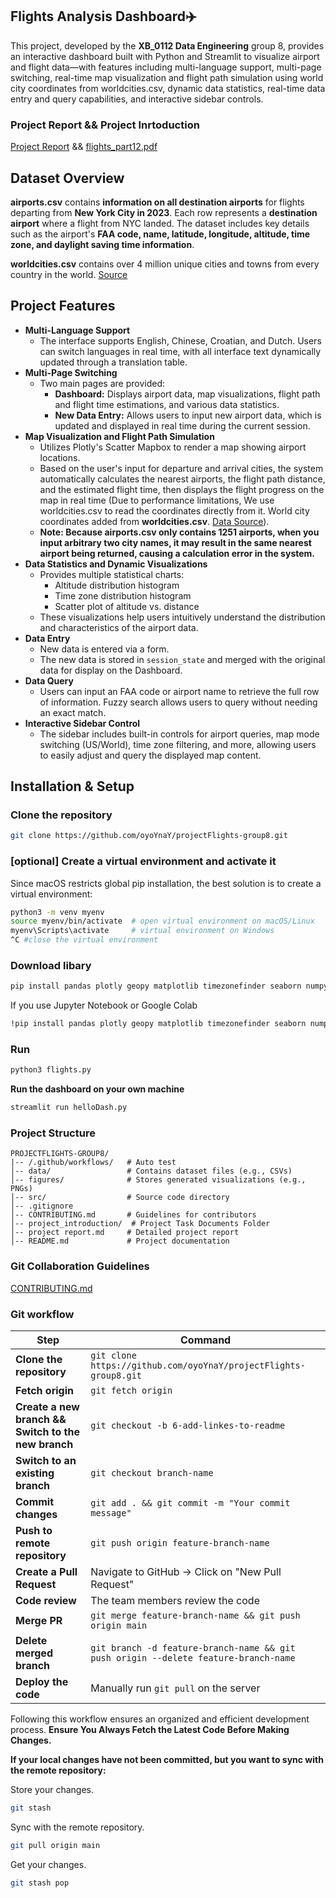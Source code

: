 
## Flights Analysis Dashboard✈️
This project, developed by the **XB_0112 Data Engineering** group 8, provides an interactive dashboard built with Python and Streamlit to visualize airport and flight data—with features including multi-language support, multi-page switching, real-time map visualization and flight path simulation using world city coordinates from worldcities.csv, dynamic data statistics, real-time data entry and query capabilities, and interactive sidebar controls.
### Project Report && Project Inrtoduction
[Project Report](project%20report.md) && [flights_part12.pdf](project_introduction/flights_part12.pdf) 

## Dataset Overview
**airports.csv** contains **information on all destination airports** for flights departing from **New York City in 2023**. Each row represents a **destination airport** where a flight from NYC landed. The dataset includes key details such as the airport's **FAA code, name, latitude, longitude, altitude, time zone, and daylight saving time information**.

**worldcities.csv** contains over 4 million unique cities and towns from every country in the world. [Source](https://simplemaps.com/data/world-cities)


## Project Features
* **Multi-Language Support**
  * The interface supports English, Chinese, Croatian, and Dutch. Users can switch languages in real time, with all interface text dynamically updated through a translation table.
* **Multi-Page Switching**
  * Two main pages are provided:
    * **Dashboard:** Displays airport data, map visualizations, flight path and flight time estimations, and various data statistics.
    * **New Data Entry:** Allows users to input new airport data, which is updated and displayed in real time during the current session.
* **Map Visualization and Flight Path Simulation**
  * Utilizes Plotly's Scatter Mapbox to render a map showing airport locations.
  * Based on the user's input for departure and arrival cities, the system automatically calculates the nearest airports, the flight path distance, and the estimated flight time, then displays the flight progress on the map in real time (Due to performance limitations, We use worldcities.csv to read the coordinates directly from it. World city coordinates added from **worldcities.csv**. [Data Source](https://simplemaps.com/data/world-cities)).
  * **Note: Because airports.csv only contains 1251 airports, when you input arbitrary two city names, it may result in the same nearest airport being returned, causing a calculation error in the system.**
* **Data Statistics and Dynamic Visualizations**
  * Provides multiple statistical charts:
    * Altitude distribution histogram
    * Time zone distribution histogram
    * Scatter plot of altitude vs. distance
  * These visualizations help users intuitively understand the distribution and characteristics of the airport data.
* **Data Entry**
  * New data is entered via a form.
  * The new data is stored in `session_state` and merged with the original data for display on the Dashboard.
* **Data Query**
  * Users can input an FAA code or airport name to retrieve the full row of information. Fuzzy search allows users to query without needing an exact match.
* **Interactive Sidebar Control**
  * The sidebar includes built-in controls for airport queries, map mode switching (US/World), time zone filtering, and more, allowing users to easily adjust and query the displayed map content.


## Installation & Setup
### Clone the repository
```bash
git clone https://github.com/oyoYnaY/projectFlights-group8.git
```

### [optional] Create a virtual environment and activate it
Since macOS restricts global pip installation, the best solution is to create a virtual environment:
```bash
python3 -m venv myenv
source myenv/bin/activate  # open virtual environment on macOS/Linux
myenv\Scripts\activate     # virtual environment on Windows
^C #close the virtual environment
```

### Download libary
```bash
pip install pandas plotly geopy matplotlib timezonefinder seaborn numpy scikit-learn networkx dash math streamlit base64
```
If you use Jupyter Notebook or Google Colab
```bash
!pip install pandas plotly geopy matplotlib timezonefinder seaborn numpy scikit-learn networkx dash math streamlit base64
```
### Run
```bash
python3 flights.py
```
**Run the dashboard on your own machine**
```bash
streamlit run helloDash.py
```

### Project Structure
```
PROJECTFLIGHTS-GROUP8/
|-- /.github/workflows/   # Auto test
│-- data/                 # Contains dataset files (e.g., CSVs)
│-- figures/              # Stores generated visualizations (e.g., PNGs)
│-- src/                  # Source code directory 
│-- .gitignore            
│-- CONTRIBUTING.md       # Guidelines for contributors
│-- project_introduction/  # Project Task Documents Folder
│-- project report.md     # Detailed project report
│-- README.md             # Project documentation
```
### Git Collaboration Guidelines
[CONTRIBUTING.md](CONTRIBUTING.md)

### Git workflow
| Step | Command |
|------|---------|
| **Clone the repository** | `git clone https://github.com/oyoYnaY/projectFlights-group8.git` |
| **Fetch origin** | `git fetch origin` |
| **Create a new branch && Switch to the new branch** | `git checkout -b 6-add-linkes-to-readme` |
| **Switch to an existing branch** | `git checkout branch-name` |
| **Commit changes** | `git add . && git commit -m "Your commit message"` |
| **Push to remote repository** | `git push origin feature-branch-name` |
| **Create a Pull Request** | Navigate to GitHub → Click on "New Pull Request" |
| **Code review** | The team members review the code |
| **Merge PR** | `git merge feature-branch-name && git push origin main` |
| **Delete merged branch** | `git branch -d feature-branch-name && git push origin --delete feature-branch-name` |
| **Deploy the code** | Manually run `git pull` on the server |

Following this workflow ensures an organized and efficient development process. **Ensure You Always Fetch the Latest Code Before Making Changes.**

**If your local changes have not been committed, but you want to sync with the remote repository:**

Store your changes.
```bash
git stash
```
Sync with the remote repository.
```bash
git pull origin main
```
Get your changes.
```bash
git stash pop
```



